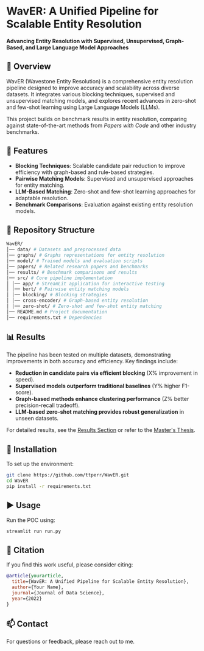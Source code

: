 # WavER: A Unified Pipeline for Scalable Entity Resolution

**Advancing Entity Resolution with Supervised, Unsupervised, Graph-Based, and Large Language Model Approaches**

## 📌 Overview

WavER (Wavestone Entity Resolution) is a comprehensive entity resolution pipeline designed to improve accuracy and scalability across diverse datasets. It integrates various blocking techniques, supervised and unsupervised matching models, and explores recent advances in zero-shot and few-shot learning using Large Language Models (LLMs).

This project builds on benchmark results in entity resolution, comparing against state-of-the-art methods from _Papers with Code_ and other industry benchmarks.

## 🚀 Features

- **Blocking Techniques**: Scalable candidate pair reduction to improve efficiency with graph-based and rule-based strategies.
- **Pairwise Matching Models**: Supervised and unsupervised approaches for entity matching.
- **LLM-Based Matching**: Zero-shot and few-shot learning approaches for adaptable resolution.
- **Benchmark Comparisons**: Evaluation against existing entity resolution models.

## 📂 Repository Structure

```bash
WavER/
│── data/ # Datasets and preprocessed data
│── graphs/ # Graphs representations for entity resolution
│── model/ # Trained models and evaluation scripts
│── papers/ # Related research papers and benchmarks
│── results/ # Benchmark comparisons and results
│── src/ # Core pipeline implementation
│ │── app/ # StreamLit application for interactive testing
│ │── bert/ # Pairwise entity matching models
│ │── blocking/ # Blocking strategies
│ │── cross-encoder/ # Graph-based entity resolution
│ │── zero-shot/ # Zero-shot and few-shot entity matching
│── README.md # Project documentation
│── requirements.txt # Dependencies
```

## 📊 Results

The pipeline has been tested on multiple datasets, demonstrating improvements in both accuracy and efficiency. Key findings include:

- **Reduction in candidate pairs via efficient blocking** (X% improvement in speed).
- **Supervised models outperform traditional baselines** (Y% higher F1-score).
- **Graph-based methods enhance clustering performance** (Z% better precision-recall tradeoff).
- **LLM-based zero-shot matching provides robust generalization** in unseen datasets.

For detailed results, see the [Results Section](./results/) or refer to the [Master's Thesis](#).

## 🔧 Installation

To set up the environment:

```bash
git clone https://github.com/ttperr/WavER.git
cd WavER
pip install -r requirements.txt
```

## ▶️ Usage

Run the POC using:

```bash
streamlit run run.py
```

## 📖 Citation

If you find this work useful, please consider citing:

```bibtex
@article{yourarticle,
  title={WavER: A Unified Pipeline for Scalable Entity Resolution},
  author={Your Name},
  journal={Journal of Data Science},
  year={2022}
}
```

## 📫 Contact

For questions or feedback, please reach out to me.
